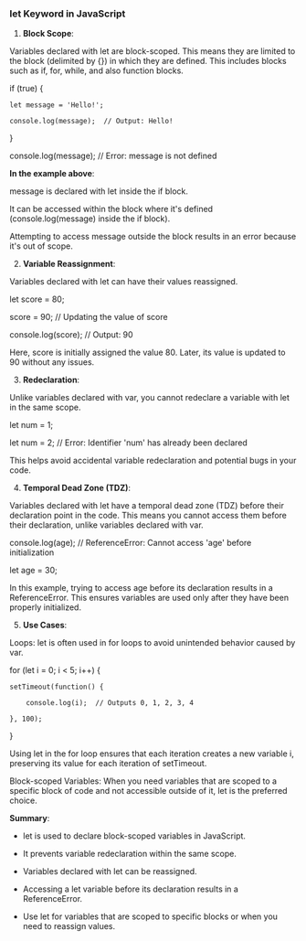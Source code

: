 ### let Keyword in JavaScript

1. **Block Scope**:

Variables declared with let are block-scoped. This means they are limited to the block (delimited by {}) in which they are defined. This includes blocks such as if, for, while, and also function blocks.

if (true) {

    let message = 'Hello!';

    console.log(message);  // Output: Hello!

}

console.log(message);  // Error: message is not defined

**In the example above**:

message is declared with let inside the if block.

It can be accessed within the block where it's defined (console.log(message) inside the if block).

Attempting to access message outside the block results in an error because it's out of scope.

2. **Variable Reassignment**:

Variables declared with let can have their values reassigned.

let score = 80;

score = 90;  // Updating the value of score

console.log(score);  // Output: 90

Here, score is initially assigned the value 80. Later, its value is updated to 90 without any issues.

3. **Redeclaration**:

Unlike variables declared with var, you cannot redeclare a variable with let in the same scope.

let num = 1;

let num = 2;  // Error: Identifier 'num' has already been declared

This helps avoid accidental variable redeclaration and potential bugs in your code.

4. **Temporal Dead Zone (TDZ)**:

Variables declared with let have a temporal dead zone (TDZ) before their declaration point in the code. This means you cannot access them before their declaration, unlike variables declared with var.

console.log(age);  // ReferenceError: Cannot access 'age' before initialization

let age = 30;

In this example, trying to access age before its declaration results in a ReferenceError. This ensures variables are used only after they have been properly initialized.

5. **Use Cases**:

Loops: let is often used in for loops to avoid unintended behavior caused by var.

for (let i = 0; i < 5; i++) {

    setTimeout(function() {

        console.log(i);  // Outputs 0, 1, 2, 3, 4

    }, 100);

}

Using let in the for loop ensures that each iteration creates a new variable i, preserving its value for each iteration of setTimeout.

Block-scoped Variables: When you need variables that are scoped to a specific block of code and not accessible outside of it, let is the preferred choice.

**Summary**:

- let is used to declare block-scoped variables in JavaScript.

- It prevents variable redeclaration within the same scope.

- Variables declared with let can be reassigned.

- Accessing a let variable before its declaration results in a ReferenceError.

- Use let for variables that are scoped to specific blocks or when you need to reassign values.
